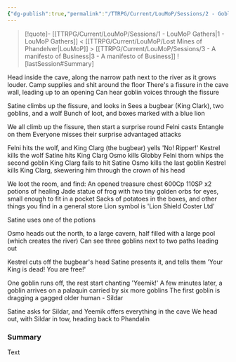 ```yaml
---
{"dg-publish":true,"permalink":"/TTRPG/Current/LouMoP/Sessions/2 - Goblin Hideout/"}
---
```


> [!quote]- [[TTRPG/Current/LouMoP/Sessions/1 - LouMoP Gathers\|1 - LouMoP Gathers]] < [[TTRPG/Current/LouMoP/Lost Mines of Phandelver\|LouMoP]] > [[TTRPG/Current/LouMoP/Sessions/3 - A manifesto of Business\|3 - A manifesto of Business]]
> ![lastSession#Summary]


Head inside the cave, along the narrow path next to the river as it grows louder.
Camp supplies and shit around the floor
There's a fissure in the cave wall, leading up to an opening
Can hear goblin voices through the fissure

Satine climbs up the fissure, and looks in
Sees a bugbear (King Clark), two goblins, and a wolf
Bunch of loot, and boxes marked with a blue lion

We all climb up the fissure, then start a surprise round
Felni casts Entangle on them
Everyone misses their surprise advantaged attacks

Felni hits the wolf, and King Clarg (the bugbear) yells 'No! Ripper!'
Kestrel kills the wolf
Satine hits King Clarg
Osmo kills Globby
Felni thorn whips the second goblin
King Clarg fails to hit Satine
Osmo kills the last goblin
Kestrel kills King Clarg, skewering him through the crown of his head

We loot the room, and find:
An opened treasure chest
	600Cp
	110SP
	x2 potions of healing
	Jade statue of frog with two tiny golden orbs for eyes, small enough to fit in a pocket
Sacks of potatoes in the boxes, and other things you find in a general store
	Lion symbol is 'Lion Shield Coster Ltd'

Satine uses one of the potions

Osmo heads out the north, to a large cavern, half filled with a large pool (which creates the river)
Can see three goblins next to two paths leading out

Kestrel cuts off the bugbear's head
Satine presents it, and tells them 'Your King is dead! You are free!'

One goblin runs off, the rest start chanting 'Yeemik!'
A few minutes later, a goblin arrives on a palaquin carried by six more goblins
The first goblin is dragging a gagged older human - Sildar

Satine asks for Sildar, and Yeemik offers everything in the cave
We head out, with Sildar in tow, heading back to Phandalin


### Summary

Text